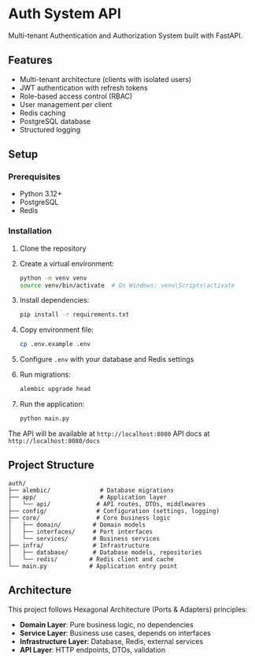 # Auth System API

Multi-tenant Authentication and Authorization System built with FastAPI.

## Features

- Multi-tenant architecture (clients with isolated users)
- JWT authentication with refresh tokens
- Role-based access control (RBAC)
- User management per client
- Redis caching
- PostgreSQL database
- Structured logging

## Setup

### Prerequisites

- Python 3.12+
- PostgreSQL
- Redis

### Installation

1. Clone the repository
2. Create a virtual environment:
   ```bash
   python -m venv venv
   source venv/bin/activate  # On Windows: venv\Scripts\activate
   ```

3. Install dependencies:
   ```bash
   pip install -r requirements.txt
   ```

4. Copy environment file:
   ```bash
   cp .env.example .env
   ```

5. Configure `.env` with your database and Redis settings

6. Run migrations:
   ```bash
   alembic upgrade head
   ```

7. Run the application:
   ```bash
   python main.py
   ```

The API will be available at `http://localhost:8080`
API docs at `http://localhost:8080/docs`

## Project Structure

```
auth/
├── alembic/              # Database migrations
├── app/                  # Application layer
│   └── api/             # API routes, DTOs, middlewares
├── config/              # Configuration (settings, logging)
├── core/                # Core business logic
│   ├── domain/         # Domain models
│   ├── interfaces/     # Port interfaces
│   └── services/       # Business services
├── infra/              # Infrastructure
│   ├── database/       # Database models, repositories
│   └── redis/         # Redis client and cache
└── main.py            # Application entry point
```

## Architecture

This project follows Hexagonal Architecture (Ports & Adapters) principles:

- **Domain Layer**: Pure business logic, no dependencies
- **Service Layer**: Business use cases, depends on interfaces
- **Infrastructure Layer**: Database, Redis, external services
- **API Layer**: HTTP endpoints, DTOs, validation

